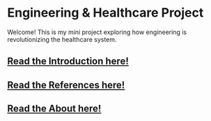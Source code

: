# Engineering & Healthcare Project

Welcome! This is my mini project exploring how engineering is revolutionizing the healthcare system.

## [Read the Introduction here!](introduction.md)

## [Read the References here!](resources.md)

## [Read the About here!](aboutME.md)
